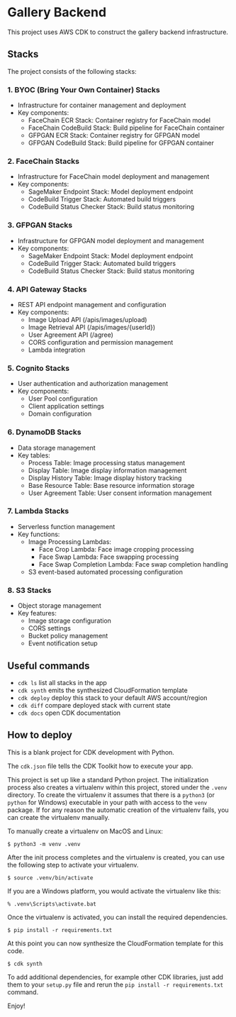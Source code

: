 # Gallery Backend

This project uses AWS CDK to construct the gallery backend infrastructure.

## Stacks

The project consists of the following stacks:

### 1. BYOC (Bring Your Own Container) Stacks
- Infrastructure for container management and deployment
- Key components:
  - FaceChain ECR Stack: Container registry for FaceChain model
  - FaceChain CodeBuild Stack: Build pipeline for FaceChain container
  - GFPGAN ECR Stack: Container registry for GFPGAN model
  - GFPGAN CodeBuild Stack: Build pipeline for GFPGAN container

### 2. FaceChain Stacks
- Infrastructure for FaceChain model deployment and management
- Key components:
  - SageMaker Endpoint Stack: Model deployment endpoint
  - CodeBuild Trigger Stack: Automated build triggers
  - CodeBuild Status Checker Stack: Build status monitoring

### 3. GFPGAN Stacks
- Infrastructure for GFPGAN model deployment and management
- Key components:
  - SageMaker Endpoint Stack: Model deployment endpoint
  - CodeBuild Trigger Stack: Automated build triggers
  - CodeBuild Status Checker Stack: Build status monitoring

### 4. API Gateway Stacks
- REST API endpoint management and configuration
- Key components:
  - Image Upload API (/apis/images/upload)
  - Image Retrieval API (/apis/images/{userId})
  - User Agreement API (/agree)
  - CORS configuration and permission management
  - Lambda integration

### 5. Cognito Stacks
- User authentication and authorization management
- Key components:
  - User Pool configuration
  - Client application settings
  - Domain configuration

### 6. DynamoDB Stacks
- Data storage management
- Key tables:
  - Process Table: Image processing status management
  - Display Table: Image display information management
  - Display History Table: Image display history tracking
  - Base Resource Table: Base resource information storage
  - User Agreement Table: User consent information management

### 7. Lambda Stacks
- Serverless function management
- Key functions:
  - Image Processing Lambdas:
    - Face Crop Lambda: Face image cropping processing
    - Face Swap Lambda: Face swapping processing
    - Face Swap Completion Lambda: Face swap completion handling
  - S3 event-based automated processing configuration

### 8. S3 Stacks
- Object storage management
- Key features:
  - Image storage configuration
  - CORS settings
  - Bucket policy management
  - Event notification setup

## Useful commands

 * `cdk ls`          list all stacks in the app
 * `cdk synth`       emits the synthesized CloudFormation template
 * `cdk deploy`      deploy this stack to your default AWS account/region
 * `cdk diff`        compare deployed stack with current state
 * `cdk docs`        open CDK documentation

## How to deploy

This is a blank project for CDK development with Python.

The `cdk.json` file tells the CDK Toolkit how to execute your app.

This project is set up like a standard Python project.  The initialization
process also creates a virtualenv within this project, stored under the `.venv`
directory.  To create the virtualenv it assumes that there is a `python3`
(or `python` for Windows) executable in your path with access to the `venv`
package. If for any reason the automatic creation of the virtualenv fails,
you can create the virtualenv manually.

To manually create a virtualenv on MacOS and Linux:

```
$ python3 -m venv .venv
```

After the init process completes and the virtualenv is created, you can use the following
step to activate your virtualenv.

```
$ source .venv/bin/activate
```

If you are a Windows platform, you would activate the virtualenv like this:

```
% .venv\Scripts\activate.bat
```

Once the virtualenv is activated, you can install the required dependencies.

```
$ pip install -r requirements.txt
```

At this point you can now synthesize the CloudFormation template for this code.

```
$ cdk synth
```

To add additional dependencies, for example other CDK libraries, just add
them to your `setup.py` file and rerun the `pip install -r requirements.txt`
command.

Enjoy!
